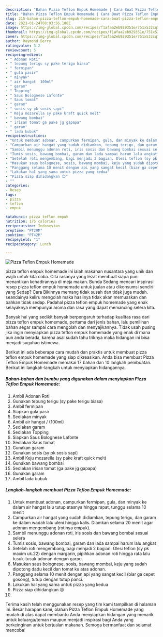 ```yaml
---
description: "Bahan Pizza Teflon Empuk Homemade | Cara Buat Pizza Teflon Empuk Homemade Yang Lezat Sekali"
title: "Bahan Pizza Teflon Empuk Homemade | Cara Buat Pizza Teflon Empuk Homemade Yang Lezat Sekali"
slug: 215-bahan-pizza-teflon-empuk-homemade-cara-buat-pizza-teflon-empuk-homemade-yang-lezat-sekali
date: 2021-01-24T08:03:56.108Z
image: https://img-global.cpcdn.com/recipes/f1afaa2eb929351e/751x532cq70/pizza-teflon-empuk-homemade-foto-resep-utama.jpg
thumbnail: https://img-global.cpcdn.com/recipes/f1afaa2eb929351e/751x532cq70/pizza-teflon-empuk-homemade-foto-resep-utama.jpg
cover: https://img-global.cpcdn.com/recipes/f1afaa2eb929351e/751x532cq70/pizza-teflon-empuk-homemade-foto-resep-utama.jpg
author: Raymond Berry
ratingvalue: 3.2
reviewcount: 5
recipeingredient:
- " Adonan Roti"
- " tepung terigu sy pake terigu biasa"
- " fermipan"
- " gula pasir"
- " minyak"
- " air hangat  100ml"
- " garam"
- " Topping"
- " Saus Bolognese Lafonte"
- " Saus tomat"
- " garam"
- " sosis sy pk sosis sapi"
- " Keju mozarella sy pake kraft quick melt"
- " bawang bombai"
- " irisan tomat ga pake jg gapapa"
- " garam"
- " lada bubuk"
recipeinstructions:
- "Untuk membuat adonan, campurkan fermipan, gula, dan minyak ke dalam air hangat lalu tutup atasnya hingga rapat, tunggu selama 10 menit"
- "Campurkan air hangat yang sudah didiamkan, tepung terigu, dan garam ke dalam wadah lalu uleni hingga kalis. Diamkan selama 20 menit agar adonan mengembang (rotinya empuk)."
- "Sambil menunggu adonan roti, iris sosis dan bawang bombai sesuai selera"
- "Tumis sosis, bawang bombai, garam dan lada sampai harum lalu angkat"
- "Setelah roti mengembang, bagi menjadi 2 bagian. Olesi teflon (sy pk maxim uk.22) dengan margarin, pipihkan adonan roti hingga rata lalu tusuk-tusuk adonan dengan garpu."
- "Masukan saus bolognese, sosis, bawang mombai, keju yang sudah dipotong dadu kecil dan tomat ke atas adonan."
- "Panggang selama 10 menit dengan api yang sangat kecil (biar ga cepet gosong), tutup dengan tutup panci."
- "Lakukan hal yang sama untuk pizza yang kedua"
- "Pizza siap dihidangkan 😍"
- ""
categories:
- Resep
tags:
- pizza
- teflon
- empuk

katakunci: pizza teflon empuk 
nutrition: 175 calories
recipecuisine: Indonesian
preptime: "PT29M"
cooktime: "PT42M"
recipeyield: "1"
recipecategory: Lunch

---
```



![Pizza Teflon Empuk Homemade](https://img-global.cpcdn.com/recipes/f1afaa2eb929351e/751x532cq70/pizza-teflon-empuk-homemade-foto-resep-utama.jpg)


pizza teflon empuk homemade ini ialah makanan nusantara yang unik dan wajib untuk kita coba. Cita rasanya yang lezat membuat siapa pun menantikan kehadirannya di meja makan.
Bunda Sedang mencari inspirasi resep pizza teflon empuk homemade untuk jualan atau dikonsumsi sendiri yang Sedap? Cara Bikinnya memang tidak susah dan tidak juga mudah. seandainya keliru mengolah maka hasilnya tidak akan memuaskan dan bahkan tidak sedap. Padahal pizza teflon empuk homemade yang enak selayaknya mempunyai aroma dan rasa yang dapat memancing selera kita.



Banyak hal yang sedikit banyak berpengaruh terhadap kualitas rasa dari pizza teflon empuk homemade, pertama dari jenis bahan, lalu pemilihan bahan segar sampai cara mengolah dan menyajikannya. Tidak usah pusing jika ingin menyiapkan pizza teflon empuk homemade yang enak di mana pun anda berada, karena asal sudah tahu triknya maka hidangan ini bisa menjadi suguhan istimewa.


Berikut ini ada beberapa cara mudah dan praktis untuk membuat pizza teflon empuk homemade yang siap dikreasikan. Anda bisa membuat Pizza Teflon Empuk Homemade memakai 17 bahan dan 10 langkah pembuatan. Berikut ini langkah-langkah untuk menyiapkan hidangannya.

<!--inarticleads1-->

##### Bahan-bahan dan bumbu yang digunakan dalam menyiapkan Pizza Teflon Empuk Homemade:

1. Ambil  Adonan Roti
1. Gunakan  tepung terigu (sy pake terigu biasa)
1. Ambil  fermipan
1. Siapkan  gula pasir
1. Sediakan  minyak
1. Ambil  air hangat / (100ml)
1. Sediakan  garam
1. Sediakan  Topping
1. Siapkan  Saus Bolognese Lafonte
1. Sediakan  Saus tomat
1. Gunakan  garam
1. Gunakan  sosis (sy pk sosis sapi)
1. Ambil  Keju mozarella (sy pake kraft quick melt)
1. Gunakan  bawang bombai
1. Sediakan  irisan tomat (ga pake jg gapapa)
1. Gunakan  garam
1. Ambil  lada bubuk




<!--inarticleads2-->

##### Langkah-langkah membuat Pizza Teflon Empuk Homemade:

1. Untuk membuat adonan, campurkan fermipan, gula, dan minyak ke dalam air hangat lalu tutup atasnya hingga rapat, tunggu selama 10 menit
1. Campurkan air hangat yang sudah didiamkan, tepung terigu, dan garam ke dalam wadah lalu uleni hingga kalis. Diamkan selama 20 menit agar adonan mengembang (rotinya empuk).
1. Sambil menunggu adonan roti, iris sosis dan bawang bombai sesuai selera
1. Tumis sosis, bawang bombai, garam dan lada sampai harum lalu angkat
1. Setelah roti mengembang, bagi menjadi 2 bagian. Olesi teflon (sy pk maxim uk.22) dengan margarin, pipihkan adonan roti hingga rata lalu tusuk-tusuk adonan dengan garpu.
1. Masukan saus bolognese, sosis, bawang mombai, keju yang sudah dipotong dadu kecil dan tomat ke atas adonan.
1. Panggang selama 10 menit dengan api yang sangat kecil (biar ga cepet gosong), tutup dengan tutup panci.
1. Lakukan hal yang sama untuk pizza yang kedua
1. Pizza siap dihidangkan 😍
1. 




Terima kasih telah menggunakan resep yang tim kami tampilkan di halaman ini. Besar harapan kami, olahan Pizza Teflon Empuk Homemade yang mudah di atas dapat membantu Anda menyiapkan hidangan yang menarik untuk keluarga/teman maupun menjadi inspirasi bagi Anda yang berkeinginan untuk berjualan makanan. Semoga bermanfaat dan selamat mencoba!
